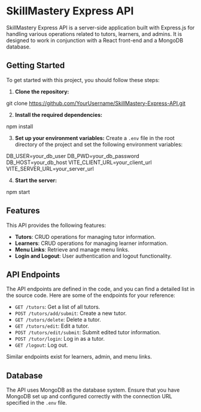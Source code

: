 # SkillMastery Express API

SkillMastery Express API is a server-side application built with Express.js for handling various operations related to tutors, learners, and admins. It is designed to work in conjunction with a React front-end and a MongoDB database.

## Getting Started

To get started with this project, you should follow these steps:

1. **Clone the repository:** 

git clone https://github.com/YourUsername/SkillMastery-Express-API.git


2. **Install the required dependencies:**

npm install


3. **Set up your environment variables:**
Create a `.env` file in the root directory of the project and set the following environment variables:

DB_USER=your_db_user
DB_PWD=your_db_password
DB_HOST=your_db_host
VITE_CLIENT_URL=your_client_url
VITE_SERVER_URL=your_server_url


4. **Start the server:**

npm start


## Features

This API provides the following features:

- **Tutors**: CRUD operations for managing tutor information.
- **Learners**: CRUD operations for managing learner information.
- **Menu Links**: Retrieve and manage menu links.
- **Login and Logout**: User authentication and logout functionality.

## API Endpoints

The API endpoints are defined in the code, and you can find a detailed list in the source code. Here are some of the endpoints for your reference:

- `GET /tutors`: Get a list of all tutors.
- `POST /tutors/add/submit`: Create a new tutor.
- `GET /tutors/delete`: Delete a tutor.
- `GET /tutors/edit`: Edit a tutor.
- `POST /tutors/edit/submit`: Submit edited tutor information.
- `POST /tutor/login`: Log in as a tutor.
- `GET /logout`: Log out.

Similar endpoints exist for learners, admin, and menu links.

## Database

The API uses MongoDB as the database system. Ensure that you have MongoDB set up and configured correctly with the connection URL specified in the `.env` file.



